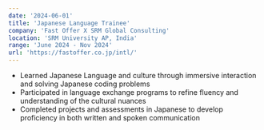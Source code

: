 ```yaml
---
date: '2024-06-01'
title: 'Japanese Language Trainee'
company: 'Fast Offer X SRM Global Consulting'
location: 'SRM University AP, India'
range: 'June 2024 - Nov 2024'
url: 'https://fastoffer.co.jp/intl/'
---
```


- Learned Japanese Language and culture through immersive interaction and solving Japanese coding problems
- Participated in language exchange programs to refine fluency and understanding of the cultural nuances
- Completed projects and assessments in Japanese to develop proficiency in both written and spoken communication
